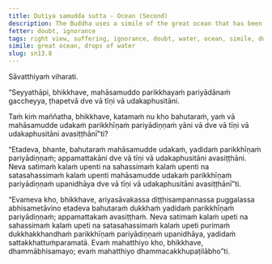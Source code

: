 ```yaml
---
title: Dutiya samudda sutta - Ocean (Second)
description: The Buddha uses a simile of the great ocean that has been exhausted and depleted to illustrate the extent of suffering that is exhausted and overcome by a disciple of the Noble Ones who has attained right view.
fetter: doubt, ignorance
tags: right view, suffering, ignorance, doubt, water, ocean, simile, dukkha, sn, sn12-21, sn13
simile: great ocean, drops of water
slug: sn13.8
---
```


Sāvatthiyaṁ viharati.

“Seyyathāpi, bhikkhave, mahāsamuddo parikkhayaṁ pariyādānaṁ gaccheyya, ṭhapetvā dve vā tīṇi vā udakaphusitāni.

Taṁ kiṁ maññatha, bhikkhave, katamaṁ nu kho bahutaraṁ, yaṁ vā mahāsamudde udakaṁ parikkhīṇaṁ pariyādiṇṇaṁ yāni vā dve vā tīṇi vā udakaphusitāni avasiṭṭhānī”ti?

“Etadeva, bhante, bahutaraṁ mahāsamudde udakaṁ, yadidaṁ parikkhīṇaṁ pariyādiṇṇaṁ; appamattakāni dve vā tīṇi vā udakaphusitāni avasiṭṭhāni. Neva satimaṁ kalaṁ upenti na sahassimaṁ kalaṁ upenti na satasahassimaṁ kalaṁ upenti mahāsamudde udakaṁ parikkhīṇaṁ pariyādiṇṇaṁ upanidhāya dve vā tīṇi vā udakaphusitāni avasiṭṭhānī”ti.

“Evameva kho, bhikkhave, ariyasāvakassa diṭṭhisampannassa puggalassa abhisametāvino etadeva bahutaraṁ dukkhaṁ yadidaṁ parikkhīṇaṁ pariyādiṇṇaṁ; appamattakaṁ avasiṭṭhaṁ. Neva satimaṁ kalaṁ upeti na sahassimaṁ kalaṁ upeti na satasahassimaṁ kalaṁ upeti purimaṁ dukkhakkhandhaṁ parikkhīṇaṁ pariyādiṇṇaṁ upanidhāya, yadidaṁ sattakkhattuṁparamatā. Evaṁ mahatthiyo kho, bhikkhave, dhammābhisamayo; evaṁ mahatthiyo dhammacakkhupaṭilābho”ti.
